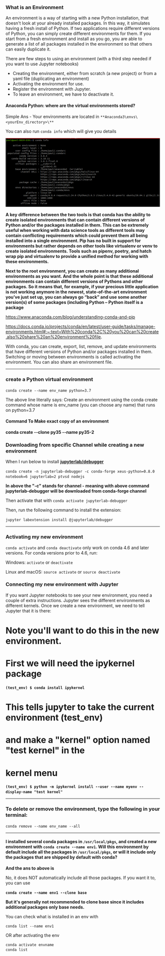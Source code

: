 ### What is an Environment

An environment is a way of starting with a new Python installation, that doesn't look at your already installed packages. In this way, it simulates having a fresh install of Python. If two applications require different versions of Python, you can simply create different environments for them. If you start from a fresh environment and install as you go, you are able to generate a list of all packages installed in the environment so that others can easily duplicate it.

There are few steps to using an environment (with a third step needed if you want to use Jupyter notebooks)

- Creating the environment, either from scratch (a new project) or from a yaml file (duplicating an environment)
- Activating the environment for use.
- Register the environment with Jupyter.
- To leave an environment, we have to deactivate it.

#### Anaconda Python: where are the virtual environments stored?

Simple Ans - Your environments are located in `**Anaconda3\envs\<yourEnv_directory>\**`

You can also run `conda info` which will give you details

![](assets/2020-08-13-02-26-34.png)

**A key difference between the two tools is that conda has the ability to create isolated environments that can contain different versions of Python and/or the packages installed in them. This can be extremely useful when working with data science tools as different tools may contain conflicting requirements which could prevent them all being installed into a single environment. Pip has no built in support for environments but rather depends on other tools like virtualenv or venv to create isolated environments. Tools such as pipenv, poetry, and hatch wrap pip and virtualenv to provide a unified method for working with these environments.**

**Next to the root environment, you can create as many additional environments as you want. And the whole point is that these additional environments can contain different versions of Pythons and other packages. So it means that, for example, if your precious little application is not working anymore in the newest, state-of-the-art environment you’ve just set up, you can always go “back” and use some another version(s) of some packages (including Python – Python itself is a package**

https://www.anaconda.com/blog/understanding-conda-and-pip

https://docs.conda.io/projects/conda/en/latest/user-guide/tasks/manage-environments.html#:~:text=With%20conda%2C%20you%20can%20create,also%20share%20an%20environment%20file.

With conda, you can create, export, list, remove, and update environments that have different versions of Python and/or packages installed in them. Switching or moving between environments is called activating the environment. You can also share an environment file.

---

### create a Python virtual environment

`conda create --name env_name python=3.7`

The above line literally says: Create an environment using the conda create command whose name is env_name (you can choose any name) that runs on python=3.7

#### Command To Make exact copy of an environment

**conda create --clone py35 --name py35-2**

### Downloading from specific Channel while creating a new environment

When I run below to install [**jupyterlab/debugger**](https://github.com/jupyterlab/debugger)

`conda create -n jupyterlab-debugger -c conda-forge xeus-python=0.8.0 notebook=6 jupyterlab=2 ptvsd nodejs`

**In above the "-c" stands for channel - meaning with above command jupyterlab-debugger will be downloaded from conda-forge channel**

Then activate that with `conda activate jupyterlab-debugger`

Then, run the following command to install the extension:

`jupyter labextension install @jupyterlab/debugger`

---

### Activating my new environment

`conda activate` and `conda deactivate` only work on conda 4.6 and later versions. For conda versions prior to 4.6, run:

Windows: `activate` or `deactivate`

Linux and macOS: `source activate` or `source deactivate`

### Connecting my new environment with Jupyter

If you want Jupyter notebooks to see your new environment, you need a couple of extra instructions. Jupyter sees the different environments as different kernels. Once we create a new environment, we need to tell Jupyter that it is there:

# Note you'll want to do this in the new environment.

# First we will need the ipykernel package

**`(test_env) $ conda install ipykernel`**

# This tells jupyter to take the current environment (test_env)

# and make a "kernel" option named "test kernel" in the

# kernel menu

**`(test_env) $ python -m ipykernel install --user --name myenv --display-name "test kernel"`**

---

### To delete or remove the environment, type the following in your terminal:

`conda remove --name env_name --all`

---

#### I installed several conda packages in `/usr/local/pkgs`, and created a new environment with `conda create --name env1`. Will this environment by default include all the packages in `/usr/local/pkgs`, or will it include only the packages that are shipped by default with conda?

**And the ans to above is**

No, it does NOT automatically include all those packages. If you want it to, you can use

**`conda create --name env1 --clone base`**

**But it's generally not recommended to clone **base** since it includes additional packages only **base** needs.**

You can check what is installed in an env with

    conda list --name env1

OR after activating the env

```
conda activate envname
conda list
```
